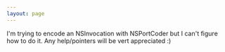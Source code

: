 ```yaml
---
layout: page
---
```



I'm trying to encode an NSInvocation with NSPortCoder but I can't figure how to do it. Any help/pointers will be vert appreciated :)
